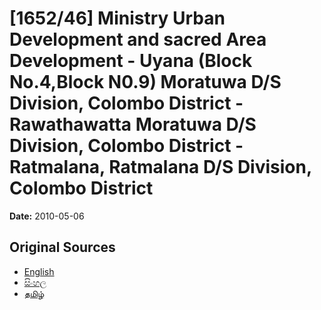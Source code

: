 # [1652/46] Ministry Urban Development and sacred Area Development - Uyana (Block No.4,Block N0.9) Moratuwa D/S Division, Colombo District - Rawathawatta Moratuwa D/S Division, Colombo District - Ratmalana, Ratmalana D/S Division, Colombo District

**Date:** 2010-05-06

## Original Sources

- [English](https://documents.gov.lk/view/extra-gazettes/2010/5/1652-46_E.pdf)
- [සිංහල](https://documents.gov.lk/view/extra-gazettes/2010/5/1652-46_S.pdf)
- [தமிழ்](https://documents.gov.lk/view/extra-gazettes/2010/5/1652-46_T.pdf)
